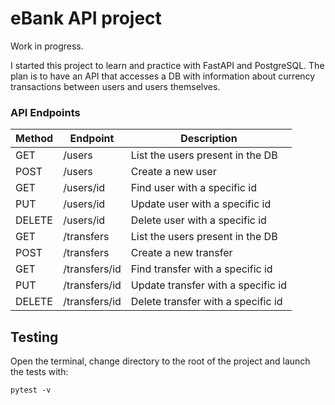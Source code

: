 # eBank API project

Work in progress.

I started this project to learn and practice with FastAPI and PostgreSQL. The plan is to have an API that accesses a DB with information about currency transactions between users and users themselves.

### API Endpoints

| Method | Endpoint | Description |
| --- | --- | --- |
| GET | /users | List the users present in the DB |
| POST | /users | Create a new user |
| GET | /users/id | Find user with a specific id |
| PUT | /users/id | Update user with a specific id |
| DELETE | /users/id | Delete user with a specific id |
| GET | /transfers | List the users present in the DB |
| POST | /transfers | Create a new transfer |
| GET | /transfers/id | Find transfer with a specific id |
| PUT | /transfers/id | Update transfer with a specific id |
| DELETE | /transfers/id | Delete transfer with a specific id |

## Testing
Open the terminal, change directory to the root of the project and launch the tests with:

    pytest -v